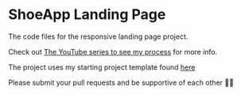 # ShoeApp Landing Page
The code files for the responsive landing page project.

Check out [The YouTube series to see my process](https://www.youtube.com/watch?v=sr6jDeAoXCc&feature=youtu.be&list=PLrtjkLnNjGHu7QIc8jN7hZmuP6wMby2QZ) for more info.

The project uses my starting project template found [here](https://github.com/jesseshowalter/jesseshowalter-starter-project)

Please submit your pull requests and be supportive of each other 👍🏼
